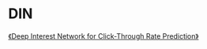 # DIN
[《Deep Interest Network for Click-Through Rate Prediction》](https://arxiv.org/pdf/1706.06978.pdf)